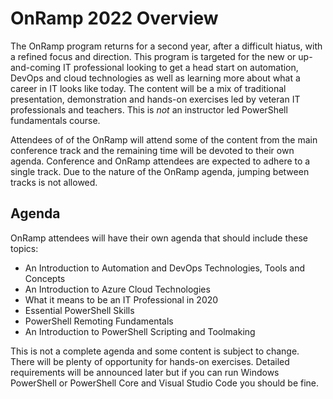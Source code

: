 # OnRamp 2022 Overview

The OnRamp program returns for a second year, after a difficult hiatus, with a refined focus and direction. This program is targeted for the new or up-and-coming IT professional looking to get a head start on automation, DevOps and cloud technologies as well as learning more about what a career in IT looks like today. The content will be a mix of traditional presentation, demonstration and hands-on exercises led by veteran IT professionals and teachers. This is *not* an instructor led PowerShell fundamentals course.

Attendees of of the OnRamp will attend some of the content from the main conference track and the remaining time will be devoted to their own agenda. Conference and OnRamp attendees are expected to adhere to a single track. Due to the nature of the OnRamp agenda, jumping between tracks is not allowed.

## Agenda

OnRamp attendees will have their own agenda that should include these topics:

+ An Introduction to Automation and DevOps Technologies, Tools and Concepts
+ An Introduction to Azure Cloud Technologies
+ What it means to be an IT Professional in 2020
+ Essential PowerShell Skills
+ PowerShell Remoting Fundamentals
+ An Introduction to PowerShell Scripting and Toolmaking

This is not a complete agenda and some content is subject to change. There will be plenty of opportunity for hands-on exercises. Detailed requirements will be announced later but if you can run Windows PowerShell or PowerShell Core and Visual Studio Code you should be fine.
